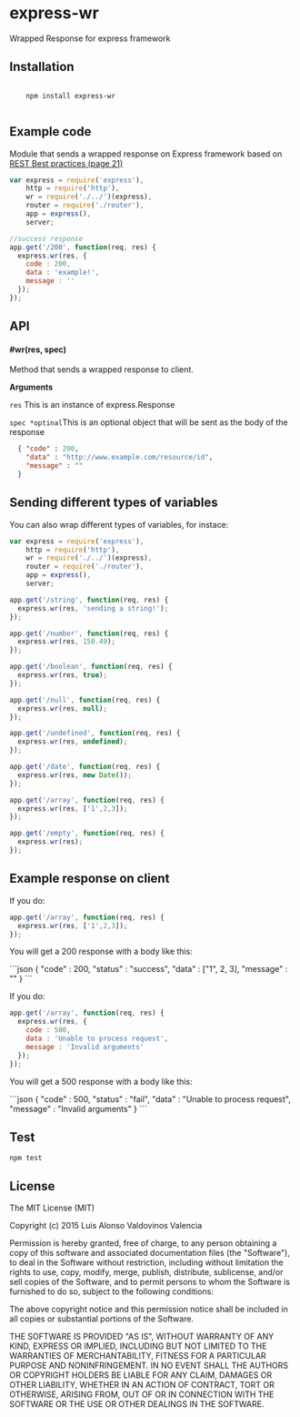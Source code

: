 # express-wr
Wrapped Response for express framework

<h2>Installation</h2>

  <code>
    npm install express-wr
  </code>

<h2>Example code</h2>

<p>Module that sends a wrapped response on Express framework based on <a href="http://www.restapitutorial.com/media/RESTful_Best_Practices-v1_1.pdf">REST Best practices (page 21)</a> </p>

```javascript
var express = require('express'),
    http = require('http'),
    wr = require('./../')(express),
    router = require('./router'),
    app = express(),
    server;

//success response    
app.get('/200', function(req, res) {
  express.wr(res, {
    code : 200,
    data : 'example!',
    message : ''
  });
});
```

<h2>API</h2>

<h4>#wr(res, spec)</h4>

<p>
  Method that sends a wrapped response to client.
</p>

<strong>Arguments</strong>

<p><code>res</code> This is an instance of express.Response</p>
<p><code>spec *optinal</code>This is an optional object that will be sent as the body of the response</p>

```json
  { "code" : 200,
    "data" : "http://www.example.com/resource/id",
    "message" : ""
  }
```
<h2>Sending different types of variables</h2>
<p>You can also wrap different types of variables, for instace:</p>

```javascript
var express = require('express'),
    http = require('http'),
    wr = require('./../')(express),
    router = require('./router'),
    app = express(),
    server;

app.get('/string', function(req, res) {
  express.wr(res, 'sending a string!');
});

app.get('/number', function(req, res) {
  express.wr(res, 150.49);
});

app.get('/boolean', function(req, res) {
  express.wr(res, true);
});

app.get('/null', function(req, res) {
  express.wr(res, null);
});

app.get('/undefined', function(req, res) {
  express.wr(res, undefined);
});

app.get('/date', function(req, res) {
  express.wr(res, new Date());
});

app.get('/array', function(req, res) {
  express.wr(res, ['1',2,3]);
});

app.get('/empty', function(req, res) {
  express.wr(res);
});
```

<h2>Example response on client</h2>
<p>If you do:</p>

```javascript
app.get('/array', function(req, res) {
  express.wr(res, ['1',2,3]);
});
```
<p>You will get a 200 response with a body like this:</p>
```json
  { "code" : 200,
    "status" : "success",
    "data" : ["1", 2, 3],
    "message" : ""
  }
```
<p>If you do:</p>

```javascript
app.get('/array', function(req, res) {
  express.wr(res, {
    code : 500,
    data : 'Unable to process request',
    message : 'Invalid arguments'
  });
});
```
<p>You will get a 500 response with a body like this:</p>
```json
  { "code" : 500,
    "status" : "fail",
    "data" : "Unable to process request",
    "message" : "Invalid arguments"
  }
```


<h2>Test</h2>

<code>npm test</code>

<h2>License</h2>

The MIT License (MIT)

Copyright (c) 2015 Luis Alonso Valdovinos Valencia

Permission is hereby granted, free of charge, to any person obtaining a copy
of this software and associated documentation files (the "Software"), to deal
in the Software without restriction, including without limitation the rights
to use, copy, modify, merge, publish, distribute, sublicense, and/or sell
copies of the Software, and to permit persons to whom the Software is
furnished to do so, subject to the following conditions:

The above copyright notice and this permission notice shall be included in all
copies or substantial portions of the Software.

THE SOFTWARE IS PROVIDED "AS IS", WITHOUT WARRANTY OF ANY KIND, EXPRESS OR
IMPLIED, INCLUDING BUT NOT LIMITED TO THE WARRANTIES OF MERCHANTABILITY,
FITNESS FOR A PARTICULAR PURPOSE AND NONINFRINGEMENT. IN NO EVENT SHALL THE
AUTHORS OR COPYRIGHT HOLDERS BE LIABLE FOR ANY CLAIM, DAMAGES OR OTHER
LIABILITY, WHETHER IN AN ACTION OF CONTRACT, TORT OR OTHERWISE, ARISING FROM,
OUT OF OR IN CONNECTION WITH THE SOFTWARE OR THE USE OR OTHER DEALINGS IN THE
SOFTWARE.
